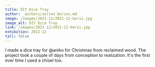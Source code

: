 ```yaml
---
title: DIY Dice Tray
author: _authors/zoltan_borsos.md 
image: /images/2021-12/2021-12-borsi.jpg
image_alt: DIY Dice Tray
link: /images/2021-12/2021-12-borsi.jpg
exhibition: 2021-12 
tall: false 
---
```

I made a dice tray for @aniko for Christmas from reclaimed wood. The project took a couple of days from conception to realization. It's the first ever time I used a chisel too.